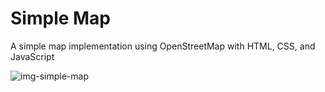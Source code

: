 # Simple Map
A simple map implementation using OpenStreetMap with HTML, CSS, and JavaScript

![img-simple-map](https://github.com/user-attachments/assets/609e142f-a96a-4ebb-88be-d9625e313d15)
